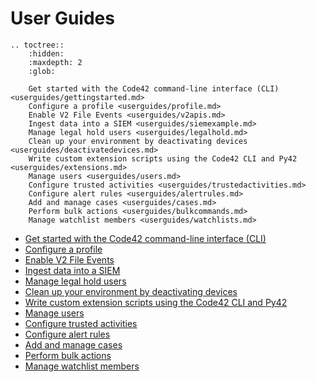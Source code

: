 # User Guides

```{eval-rst}
.. toctree::
    :hidden:
    :maxdepth: 2
    :glob:

    Get started with the Code42 command-line interface (CLI) <userguides/gettingstarted.md>
    Configure a profile <userguides/profile.md>
    Enable V2 File Events <userguides/v2apis.md>
    Ingest data into a SIEM <userguides/siemexample.md>
    Manage legal hold users <userguides/legalhold.md>
    Clean up your environment by deactivating devices <userguides/deactivatedevices.md>
    Write custom extension scripts using the Code42 CLI and Py42 <userguides/extensions.md>
    Manage users <userguides/users.md>
    Configure trusted activities <userguides/trustedactivities.md>
    Configure alert rules <userguides/alertrules.md>
    Add and manage cases <userguides/cases.md>
    Perform bulk actions <userguides/bulkcommands.md>
    Manage watchlist members <userguides/watchlists.md>
```

* [Get started with the Code42 command-line interface (CLI)](userguides/gettingstarted.md)
* [Configure a profile](userguides/profile.md)
* [Enable V2 File Events](userguides/v2apis.md)
* [Ingest data into a SIEM](userguides/siemexample.md)
* [Manage legal hold users](userguides/legalhold.md)
* [Clean up your environment by deactivating devices](userguides/deactivatedevices.md)
* [Write custom extension scripts using the Code42 CLI and Py42](userguides/extensions.md)
* [Manage users](userguides/users.md)
* [Configure trusted activities](userguides/trustedactivities.md)
* [Configure alert rules](userguides/alertrules.md)
* [Add and manage cases](userguides/cases.md)
* [Perform bulk actions](userguides/bulkcommands.md)
* [Manage watchlist members](userguides/watchlists.md)
